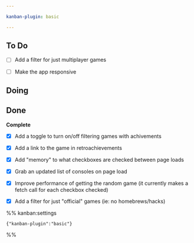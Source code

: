 ```yaml
---

kanban-plugin: basic

---
```


## To Do

- [ ] Add a filter for just multiplayer games
- [ ] Make the app responsive


## Doing



## Done

**Complete**
- [x] Add a toggle to turn on/off filtering games with achivements
- [x] Add a link to the game in retroachievements
- [x] Add "memory" to what checkboxes are checked between page loads
- [x] Grab an updated list of consoles on page load
- [x] Improve performance of getting the random game (it currently makes a fetch call for each checkbox checked)
- [x] Add a filter for just "official" games (ie: no homebrews/hacks)




%% kanban:settings
```
{"kanban-plugin":"basic"}
```
%%